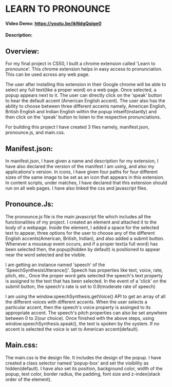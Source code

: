 # LEARN TO PRONOUNCE
#### Video Demo:  <https://youtu.be/ikNdgQqige0>
#### Description:

## Overview:

For my final project in CS50, I built a chrome extension called 'Learn to pronounce'. This chrome extension helps in easy access to pronunciation. This can be used across any web page. 

The user after installing this extension in their Google chrome will be able to select any full text(like a proper word) on a web page. Once selected, a popup appears next to it. The user can directly click on the 'speak' button to hear the default accent (American English accent). The user also has the ability to choose between three different accents namely, American English, British English and Indian English within the popup intself(instantly) and then click on the 'speak' button to listen to the respective pronunciations.

For building this project I have created 3 files namely, manifest.json, pronounce.js, and main.css. 

## Manifest.json:

In manifest.json, I have given a name and description for my extension, I have also declared the version of the manifest I am using, and also my applications's version. In icons, I have given four paths for four different sizes of the same image to be set as an icon that appears in this extension. In content scripts, under matches, I have declared that this extension should run on all web pages. I have also linked the css and javascript files.

## Pronounce.Js:

The pronounce.js file is the main javascript file which includes all the functionalities of my project. I created an element <span> and attached it to the body of a webpage. Inside the element, I added a space for the selected text to appear, three options for the user to choose any of the different English accents(American, British, Indian), and also added a submit button. Whenever a mouseup event occurs, and if a proper text(a full word) has been selected then, the popup(hidden by default) is positioned to appear near the word selected and be visible.

I am getting an instance named 'speech' of the 'SpeechSynthesisUtterance()'. Speech has properties like text, voice, rate, pitch, etc., Once the proper word gets selected the speech's text property is assigned to the text that has been selected. In the event of a 'click' on the submit button, the speech's rate is set to 0.9(moderate rate of speech)

I am using the window.speechSynthesis.getVoice() API to get an array of all the different voices with different accents. When the user selects a particular accent, then the speech's voice property is assinged to its appropriate accent. The speech's pitch properties can also be set anywhere between 0 to 2(our choice). Once finished with the above steps, using window.speechSynthesis.speak(), the text is spoken by the system. If no accent is selected the voice is set to American accent(default).

## Main.css:

The main.css is the design file. It includes the design of the popup. I have created a class selector named 'popup-box' and set the visibility as hidden(default). I have also set its position, background color, width of the popup, text color, border radius, the padding, font size and z-index(stack order of the element). 

